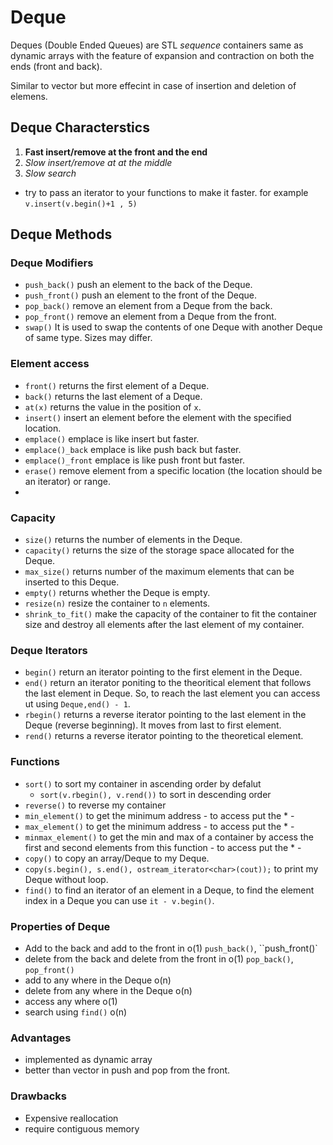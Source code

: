 # Deque

Deques (Double Ended Queues) are STL *sequence* containers same as dynamic arrays with the feature of expansion and contraction on both the ends (front and back).

Similar to vector but more effecint in case of insertion and deletion of elemens.
 
## Deque Characterstics

1. **Fast insert/remove at the front and the end**
2. *Slow insert/remove at at the middle*
3. *Slow search*

- try to pass an iterator to your functions to make it faster. for example `v.insert(v.begin()+1 , 5)`


## Deque Methods

### Deque Modifiers
- `push_back()` push an element to the back of the Deque.
- `push_front()` push an element to the front of the Deque.
- `pop_back()` remove an element from a Deque from the back.
- `pop_front()` remove an element from a Deque from the front.
- `swap()` It is used to swap the contents of one Deque with another Deque of same type. Sizes may differ.


### Element access
- `front()` returns the first element of a Deque.
- `back()` returns the last element of a Deque.
- `at(x)` returns the value in the position of `x`.
- `insert()` insert an element before the element with the specified location.
- `emplace()` emplace is like insert but faster.
- `emplace()_back` emplace is like push back but faster.
- `emplace()_front` emplace is like push front but faster.
- `erase()` remove element from a specific location (the location should be an iterator) or range.
- 

### Capacity
- `size()` returns the number of elements in the Deque.
- `capacity()` returns the size of the storage space allocated for the Deque.
- `max_size()` returns number of the maximum elements that can be inserted to this Deque.
- `empty()` returns whether the Deque is empty.
- `resize(n)` resize the container to `n` elements.
- `shrink_to_fit()` make the capacity of the container to fit the container size and destroy all elements after the last element of my container.

### Deque Iterators
- `begin()` return an iterator pointing to the first element in the Deque.
- `end()` return an iterator poniting to the theoritical element that follows the last element in Deque. So, to reach the last element you can access ut using `Deque,end() - 1`.
- `rbegin()` returns a reverse iterator pointing to the last element in the Deque (reverse beginning). It moves from last to first element.
- `rend()` returns a reverse iterator pointing to the theoretical element.

### Functions
- `sort()` to sort my container in ascending order by defalut
  - `sort(v.rbegin(), v.rend())` to sort in descending order
- `reverse()` to reverse my container
- `min_element()` to get the minimum address - to access put the * -
- `max_element()` to get the minimum address - to access put the * -
- `minmax_element()` to get the min and max of a container by access the first and second elements from this function - to access put the * -
- `copy()` to copy an array/Deque to my Deque.
- `copy(s.begin(), s.end(), ostream_iterator<char>(cout));` to print my Deque without loop.
- `find()` to find an iterator of an element in a Deque, to find the element index in a Deque you can use `it - v.begin()`.

### Properties of Deque

- Add to the back and add to the front in o(1) `push_back()`, ``push_front()`
- delete from the back and delete from the front in o(1) `pop_back()`, `pop_front()`
- add to any where in the Deque o(n)
- delete from any where in the Deque o(n)
- access any where o(1)
- search using `find()` o(n)

### Advantages
- implemented as dynamic array
- better than vector in push and pop from the front.

### Drawbacks
- Expensive reallocation
- require contiguous memory